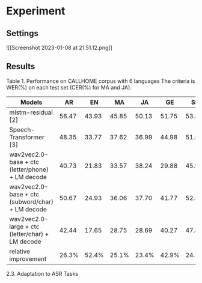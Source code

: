 # Experiment

## Settings
![[Screenshot 2023-01-08 at 21.51.12.png]]


## Results
Table 1. Performance on CALLHOME corpus with 6 languages
The criteria is WER(%) on each test set (CER(%) for MA and JA).

| Models | AR | EN | MA | JA | GE | SP |
|--------|----|----|----|----|----|----|
| mlstm-residual [2] | 56.47 | 43.93 | 45.85 | 50.13 | 51.75 | 53.38 |
| Speech-Transformer [3] | 48.35 | 33.77 | 37.62 | 36.99 | 44.98 | 51.54 |
| wav2vec2.0-base + ctc (letter/phone) + LM decode | 40.73 | 21.83 | 33.57 | 38.24 | 29.88 | 45.92 |
| wav2vec2.0-base + ctc (subword/char) + LM decode | 50.67 | 24.93 | 36.06 | 37.70 | 41.77 | 52.53 |
| wav2vec2.0-large + ctc (letter/char) + LM decode | 42.44 | 17.65 | 28.75 | 28.69 | 40.27 | 47.36 |
| relative improvement | 26.3% | 52.4% | 25.1% | 23.4% | 42.9% | 24.1% |

2.3. Adaptation to ASR Tasks
